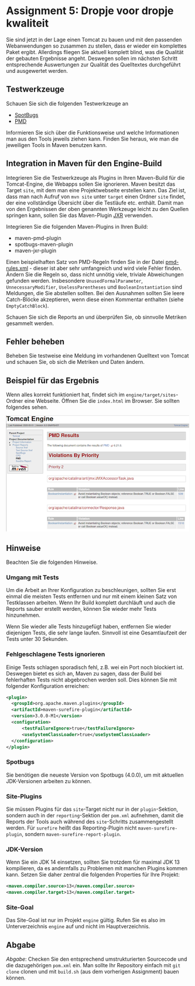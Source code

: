 # Assignment 5: Dropje voor dropje kwaliteit

Sie sind jetzt in der Lage einen Tomcat zu bauen und mit den passenden Webanwendungen so zusammen zu stellen, dass er wieder ein komplettes Paket ergibt. Allerdings fliegen Sie aktuell komplett blind, was die Qualität der gebauten Ergebnisse angeht. Deswegen sollen im nächsten Schritt entsprechende Auswertungen zur Qualität des Quelltextes durchgeführt und ausgewertet werden.

## Testwerkzeuge

Schauen Sie sich die folgenden Testwerkzeuge an

  * [SpotBugs](https://spotbugs.github.io/)
  * [PMD](https://pmd.github.io/)

Informieren Sie sich über die Funktionsweise und welche Informationen man aus den Tools jeweils ziehen kann. Finden Sie heraus, wie man die jeweiligen Tools in Maven benutzen kann.

## Integration in Maven für den Engine-Build

Integrieren Sie die Testwerkzeuge als Plugins in Ihren Maven-Build für die Tomcat-Engine, die Webapps sollen Sie ignorieren. Maven besitzt das Target `site`, mit dem man eine Projektwebseite erstellen kann. Das Ziel ist, dass man nach Aufruf von `mvn site` unter `target` einen Ordner `site` findet, der eine vollständige Übersicht über die Testläufe etc. enthält. Damit man von den Ergebnissen der oben genannten Werkzeuge leicht zu den Quellen springen kann, sollen Sie das Maven-Plugin [JXR](https://maven.apache.org/jxr/maven-jxr-plugin/index.html) verwenden.

Integrieren Sie die folgenden Maven-Plugins in Ihren Build:

  * maven-pmd-plugin
  * spotbugs-maven-plugin
  * maven-jxr-plugin

Einen beispielhaften Satz von PMD-Regeln finden Sie in der Datei [pmd-rules.xml](pmd-rules.xml) - dieser ist aber sehr umfangreich und wird viele Fehler finden. Ändern Sie die Regeln so, dass nicht unnötig viele, triviale Abweichungen gefunden werden. Insbesondere `UnusedFormalParameter`, `UnnecessaryModifier`, `UselessParentheses` und `BooleanInstantiation` sind Meldungen, die Sie abstellen sollten. Bei den Ausnahmen sollten Sie leere Catch-Blöcke akzeptieren, wenn diese einen Kommentar enthalten (siehe `EmptyCatchBlock`).

Schauen Sie sich die Reports an und überprüfen Sie, ob sinnvolle Metriken gesammelt werden.

## Fehler beheben

Beheben Sie testweise eine Meldung im vorhandenen Quelltext von Tomcat und schauen Sie, ob sich die Metriken und Daten ändern.

## Beispiel für das Ergebnis

Wenn alles korrekt funktioniert hat, findet sich im `engine/target/sites`-Ordner eine Webseite. Öffnen Sie die `index.html` im Browser. Sie sollten folgendes sehen.

![](site-report.png)

## Hinweise

Beachten Sie die folgenden Hinweise.

### Umgang mit Tests

Um die Arbeit an Ihrer Konfiguration zu beschleunigen, sollten Sie erst einmal die meisten Tests entfernen und nur mit einem kleinen Satz von Testklassen arbeiten. Wenn Ihr Build komplett durchläuft und auch die Reports sauber erstellt werden, können Sie wieder mehr Tests hinzunehmen.

Wenn Sie wieder alle Tests hinzugefügt haben, entfernen Sie wieder diejenigen Tests, die sehr lange laufen. Sinnvoll ist eine Gesamtlaufzeit der Tests unter 30 Sekunden.


### Fehlgeschlagene Tests ignorieren

Einige Tests schlagen sporadisch fehl, z.B. wei ein Port noch blockiert ist. Deswegen bietet es sich an, Maven zu sagen, dass der Build bei fehlerhaften Tests nicht abgebrochen werden soll. Dies können Sie mit folgender Konfiguration erreichen:

```xml
<plugin>
  <groupId>org.apache.maven.plugins</groupId>
  <artifactId>maven-surefire-plugin</artifactId>
  <version>3.0.0-M1</version>
  <configuration>
      <testFailureIgnore>true</testFailureIgnore>
      <useSystemClassLoader>true</useSystemClassLoader>
  </configuration>
</plugin>
```

### Spotbugs

Sie benötigen die neueste Version von Spotbugs (4.0.0), um mit aktuellen JDK-Versionen arbeiten zu können.

### Site-Plugins

Sie müssen Plugins für das `site`-Target nicht nur in der `plugin`-Sektion, sondern auch in der `reporting`-Sektion der `pom.xml` aufnehmen, damit die Reports der Tools auch während des `site`-Schritts zusammengestellt werden. Für `surefire` heißt das Reporting-Plugin nicht `maven-surefire-plugin`, sondern `maven-surefire-report-plugin`.

### JDK-Version

Wenn Sie ein JDK 14 einsetzen, sollten Sie trotzdem für maximal JDK 13 kompilieren, da es andernfalls zu Problemen mit manchen Plugins kommen kann. Setzen Sie daher zentral die folgenden Properties für Ihre Projekt:

```xml
<maven.compiler.source>13</maven.compiler.source>
<maven.compiler.target>13</maven.compiler.target>
```

### Site-Goal

Das Site-Goal ist nur im Projekt `engine` gültig. Rufen Sie es also im Unterverzeichnis `engine` auf und nicht im Hauptverzeichnis.

## Abgabe

_Abgabe_: Checken Sie den entsprechend umstrukturierten Sourcecode und die dazugehörigen `pom.xml` ein. Man sollte Ihr Repository einfach mit `git clone` clonen und mit `build.sh` (aus dem vorherigen Assignment) bauen können.
